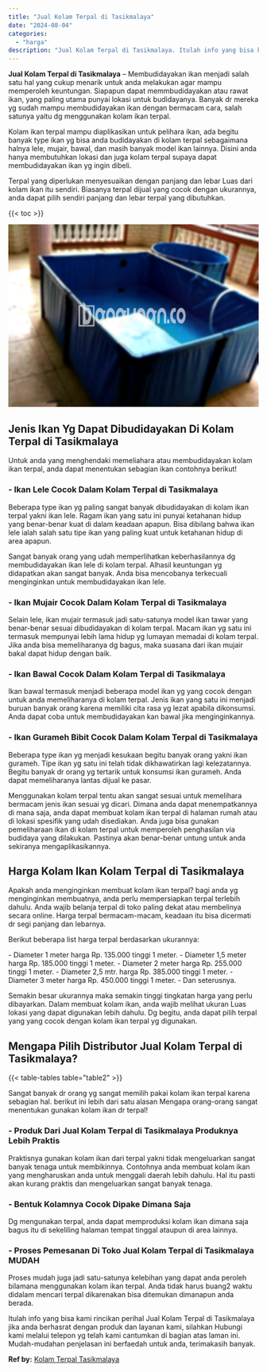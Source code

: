 ```yaml
---
title: "Jual Kolam Terpal di Tasikmalaya"
date: "2024-08-04"
categories: 
  - "harga"
description: "Jual Kolam Terpal di Tasikmalaya. Itulah info yang bisa kami rincikan perihal Jual Kolam Terpal di Tasikmalaya jika anda berhasrat dengan produk dan layanan..."
---
```


**Jual Kolam Terpal di Tasikmalaya** – Membudidayakan ikan menjadi salah satu hal yang cukup menarik untuk anda melakukan agar mampu memperoleh keuntungan. Siapapun dapat memmbudidayakan atau rawat ikan, yang paling utama punyai lokasi untuk budidayanya. Banyak dr mereka yg sudah mampu membudidayakan ikan dengan bermacam cara, salah satunya yaitu dg menggunakan kolam ikan terpal.

Kolam ikan terpal mampu diaplikasikan untuk pelihara ikan, ada begitu banyak type ikan yg bisa anda budidayakan di kolam terpal sebagaimana halnya lele, mujair, bawal, dan masih banyak model ikan lainnya. Disini anda hanya membutuhkan lokasi dan juga kolam terpal supaya dapat membudidayakan ikan yg ingin dibeli.

Terpal yang diperlukan menyesuaikan dengan panjang dan lebar Luas dari kolam ikan itu sendiri. Biasanya terpal dijual yang cocok dengan ukurannya, anda dapat pilih sendiri panjang dan lebar terpal yang dibutuhkan.

{{< toc >}}

![Jual Kolam Terpal di Tasikmalaya](/images/jual-kolam-terpal-22.png)

## Jenis Ikan Yg Dapat Dibudidayakan Di Kolam Terpal di Tasikmalaya

Untuk anda yang menghendaki memeliahara atau membudidayakan kolam ikan terpal, anda dapat menentukan sebagian ikan contohnya berikut!

### \- Ikan Lele Cocok Dalam Kolam Terpal di Tasikmalaya

Beberapa type ikan yg paling sangat banyak dibudidayakan di kolam ikan terpal yakni ikan lele. Ragam ikan yang satu ini punyai ketahanan hidup yang benar-benar kuat di dalam keadaan apapun. Bisa dibilang bahwa ikan lele ialah salah satu tipe ikan yang paling kuat untuk ketahanan hidup di area apapun.

Sangat banyak orang yang udah memperlihatkan keberhasilannya dg membudidayakan ikan lele di kolam terpal. Alhasil keuntungan yg didapatkan akan sangat banyak. Anda bisa mencobanya terkecuali menginginkan untuk membudidayakan ikan lele.

### \- Ikan Mujair Cocok Dalam Kolam Terpal di Tasikmalaya

Selain lele, ikan mujair termasuk jadi satu-satunya model ikan tawar yang benar-benar sesuai dibudidayakan di kolam terpal. Macam ikan yg satu ini termasuk mempunyai lebih lama hidup yg lumayan memadai di kolam terpal. Jika anda bisa memeliharanya dg bagus, maka suasana dari ikan mujair bakal dapat hidup dengan baik.

### \- Ikan Bawal Cocok Dalam Kolam Terpal di Tasikmalaya

Ikan bawal termasuk menjadi beberapa model ikan yg yang cocok dengan untuk anda memeliharanya di kolam terpal. Jenis ikan yang satu ini menjadi buruan banyak orang karena memiliki cita rasa yg lezat apabila dikonsumsi. Anda dapat coba untuk membudidayakan kan bawal jika menginginkannya.

### \- Ikan Gurameh Bibit Cocok Dalam Kolam Terpal di Tasikmalaya

Beberapa type ikan yg menjadi kesukaan begitu banyak orang yakni ikan gurameh. Tipe ikan yg satu ini telah tidak dikhawatirkan lagi kelezatannya. Begitu banyak dr orang yg tertarik untuk konsumsi ikan gurameh. Anda dapat memeliharanya lantas dijual ke pasar.

Menggunakan kolam terpal tentu akan sangat sesuai untuk memelihara bermacam jenis ikan sesuai yg dicari. Dimana anda dapat menempatkannya di mana saja, anda dapat membuat kolam ikan terpal di halaman rumah atau di lokasi spesifik yang udah disediakan. Anda juga bisa gunakan pemeliharaan ikan di kolam terpal untuk memperoleh penghasilan via budidaya yang dilakukan. Pastinya akan benar-benar untung untuk anda sekiranya mengaplikasikannya.

## Harga Kolam Ikan Kolam Terpal di Tasikmalaya

Apakah anda menginginkan membuat kolam ikan terpal? bagi anda yg menginginkan membuatnya, anda perlu mempersiapkan terpal terlebih dahulu. Anda wajib belanja terpal di toko paling dekat atau membelinya secara online. Harga terpal bermacam-macam, keadaan itu bisa dicermati dr segi panjang dan lebarnya.

Berikut beberapa list harga terpal berdasarkan ukurannya:

\- Diameter 1 meter harga Rp. 135.000 tinggi 1 meter. - Diameter 1,5 meter harga Rp. 185.000 tinggi 1 meter. - Diameter 2 meter harga Rp. 255.000 tinggi 1 meter. - Diameter 2,5 mtr. harga Rp. 385.000 tinggi 1 meter. - Diameter 3 meter harga Rp. 450.000 tinggi 1 meter. - Dan seterusnya.

Semakin besar ukurannya maka semakin tinggi tingkatan harga yang perlu dibayarkan. Dalam membuat kolam ikan, anda wajib melihat ukuran Luas lokasi yang dapat digunakan lebih dahulu. Dg begitu, anda dapat pilih terpal yang yang cocok dengan kolam ikan terpal yg digunakan.

## Mengapa Pilih Distributor Jual Kolam Terpal di Tasikmalaya?

{{< table-tables table="table2" >}}

Sangat banyak dr orang yg sangat memilih pakai kolam ikan terpal karena sebagian hal. berikut ini lebih dari satu alasan Mengapa orang-orang sangat menentukan gunakan kolam ikan dr terpal!

### \- Produk Dari Jual Kolam Terpal di Tasikmalaya Produknya Lebih Praktis

Praktisnya gunakan kolam ikan dari terpal yakni tidak mengeluarkan sangat banyak tenaga untuk membikinnya. Contohnya anda membuat kolam ikan yang mengharuskan anda untuk menggali daerah lebih dahulu. Hal itu pasti akan kurang praktis dan mengeluarkan sangat banyak tenaga.

### \- Bentuk Kolamnya Cocok Dipake Dimana Saja

Dg mengunakan terpal, anda dapat memproduksi kolam ikan dimana saja bagus itu di sekeliling halaman tempat tinggal ataupun di area lainnya.

### \- Proses Pemesanan Di Toko Jual Kolam Terpal di Tasikmalaya MUDAH

Proses mudah juga jadi satu-satunya kelebihan yang dapat anda peroleh bilamana menggunakan kolam ikan terpal. Anda tidak harus buang2 waktu didalam mencari terpal dikarenakan bisa ditemukan dimanapun anda berada.

Itulah info yang bisa kami rincikan perihal Jual Kolam Terpal di Tasikmalaya jika anda berhasrat dengan produk dan layanan kami, silahkan Hubungi kami melalui telepon yg telah kami cantumkan di bagian atas laman ini. Mudah-mudahan penjelasan ini berfaedah untuk anda, terimakasih banyak.

**Ref by:** [Kolam Terpal Tasikmalaya](https://id.wikipedia.org/wiki/Kolam)
